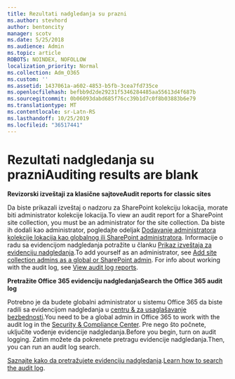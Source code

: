 ```yaml
---
title: Rezultati nadgledanja su prazni
ms.author: stevhord
author: bentoncity
manager: scotv
ms.date: 5/25/2018
ms.audience: Admin
ms.topic: article
ROBOTS: NOINDEX, NOFOLLOW
localization_priority: Normal
ms.collection: Adm_O365
ms.custom: ''
ms.assetid: 1437061a-a602-4853-b5fb-3cea7fd735ce
ms.openlocfilehash: befbb9d2de29231f5346284485aa55613d4f687b
ms.sourcegitcommit: 0b06093dabd685f76cc39b1d7c0f8b03883b6e79
ms.translationtype: MT
ms.contentlocale: sr-Latn-RS
ms.lasthandoff: 10/25/2019
ms.locfileid: "36517441"
---
```

# <a name="auditing-results-are-blank"></a><span data-ttu-id="dd8e6-102">Rezultati nadgledanja su prazni</span><span class="sxs-lookup"><span data-stu-id="dd8e6-102">Auditing results are blank</span></span>

 <span data-ttu-id="dd8e6-103">**Revizorski izveštaji za klasične sajtove**</span><span class="sxs-lookup"><span data-stu-id="dd8e6-103">**Audit reports for classic sites**</span></span>
  
<span data-ttu-id="dd8e6-104">Da biste prikazali izveštaj o nadzoru za SharePoint kolekciju lokacija, morate biti administrator kolekcije lokacija.</span><span class="sxs-lookup"><span data-stu-id="dd8e6-104">To view an audit report for a SharePoint site collection, you must be an administrator for the site collection.</span></span> <span data-ttu-id="dd8e6-105">Da biste ih dodali kao administrator, pogledajte odeljak [Dodavanje administratora kolekcije lokacija kao globalnog ili SharePoint administratora](https://go.microsoft.com/fwlink/?linkid=869390). Informacije o radu sa evidencijom nadgledanja potražite u članku [Prikaz izveštaja za evidenciju nadgledanja](https://go.microsoft.com/fwlink/?linkid=395237).</span><span class="sxs-lookup"><span data-stu-id="dd8e6-105">To add yourself as an administrator, see [Add site collection admins as a global or SharePoint admin](https://go.microsoft.com/fwlink/?linkid=869390). For info about working with the audit log, see [View audit log reports](https://go.microsoft.com/fwlink/?linkid=395237).</span></span> 
  
 <span data-ttu-id="dd8e6-106">**Pretražite Office 365 evidenciju nadgledanja**</span><span class="sxs-lookup"><span data-stu-id="dd8e6-106">**Search the Office 365 audit log**</span></span>
  
<span data-ttu-id="dd8e6-107">Potrebno je da budete globalni administrator u sistemu Office 365 da biste radili sa evidencijom nadgledanja u [centru &amp; za usaglašavanje bezbednosti](https://protection.office.com).</span><span class="sxs-lookup"><span data-stu-id="dd8e6-107">You need to be a global admin in Office 365 to work with the audit log in the [Security &amp; Compliance Center](https://protection.office.com).</span></span> <span data-ttu-id="dd8e6-108">Pre nego što počnete, uključite vođenje evidencije nadgledanja.</span><span class="sxs-lookup"><span data-stu-id="dd8e6-108">Before you begin, turn on audit logging.</span></span> <span data-ttu-id="dd8e6-109">Zatim možete da pokrenete pretragu evidencije nadgledanja.</span><span class="sxs-lookup"><span data-stu-id="dd8e6-109">Then, you can run an audit log search.</span></span> 
  
<span data-ttu-id="dd8e6-110">[Saznajte kako da pretražujete evidenciju nadgledanja](https://go.microsoft.com/fwlink/?linkid=708432).</span><span class="sxs-lookup"><span data-stu-id="dd8e6-110">[Learn how to search the audit log](https://go.microsoft.com/fwlink/?linkid=708432).</span></span>
  


